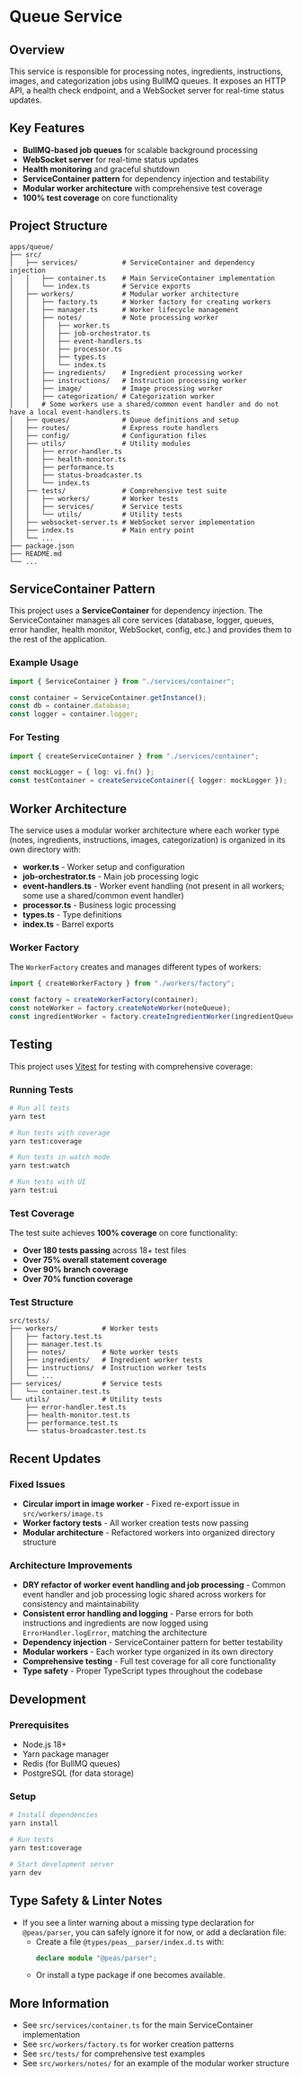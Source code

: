# Queue Service

## Overview

This service is responsible for processing notes, ingredients, instructions, images, and categorization jobs using BullMQ queues. It exposes an HTTP API, a health check endpoint, and a WebSocket server for real-time status updates.

## Key Features

- **BullMQ-based job queues** for scalable background processing
- **WebSocket server** for real-time status updates
- **Health monitoring** and graceful shutdown
- **ServiceContainer pattern** for dependency injection and testability
- **Modular worker architecture** with comprehensive test coverage
- **100% test coverage** on core functionality

## Project Structure

```
apps/queue/
├── src/
│   ├── services/           # ServiceContainer and dependency injection
│   │   ├── container.ts    # Main ServiceContainer implementation
│   │   └── index.ts        # Service exports
│   ├── workers/            # Modular worker architecture
│   │   ├── factory.ts      # Worker factory for creating workers
│   │   ├── manager.ts      # Worker lifecycle management
│   │   ├── notes/          # Note processing worker
│   │   │   ├── worker.ts
│   │   │   ├── job-orchestrator.ts
│   │   │   ├── event-handlers.ts
│   │   │   ├── processor.ts
│   │   │   ├── types.ts
│   │   │   └── index.ts
│   │   ├── ingredients/    # Ingredient processing worker
│   │   ├── instructions/   # Instruction processing worker
│   │   ├── image/          # Image processing worker
│   │   ├── categorization/ # Categorization worker
│   │   # Some workers use a shared/common event handler and do not have a local event-handlers.ts
│   ├── queues/             # Queue definitions and setup
│   ├── routes/             # Express route handlers
│   ├── config/             # Configuration files
│   ├── utils/              # Utility modules
│   │   ├── error-handler.ts
│   │   ├── health-monitor.ts
│   │   ├── performance.ts
│   │   ├── status-broadcaster.ts
│   │   └── index.ts
│   ├── tests/              # Comprehensive test suite
│   │   ├── workers/        # Worker tests
│   │   ├── services/       # Service tests
│   │   └── utils/          # Utility tests
│   ├── websocket-server.ts # WebSocket server implementation
│   ├── index.ts            # Main entry point
│   └── ...
├── package.json
├── README.md
└── ...
```

## ServiceContainer Pattern

This project uses a **ServiceContainer** for dependency injection. The ServiceContainer manages all core services (database, logger, queues, error handler, health monitor, WebSocket, config, etc.) and provides them to the rest of the application.

### Example Usage

```typescript
import { ServiceContainer } from "./services/container";

const container = ServiceContainer.getInstance();
const db = container.database;
const logger = container.logger;
```

### For Testing

```typescript
import { createServiceContainer } from "./services/container";

const mockLogger = { log: vi.fn() };
const testContainer = createServiceContainer({ logger: mockLogger });
```

## Worker Architecture

The service uses a modular worker architecture where each worker type (notes, ingredients, instructions, images, categorization) is organized in its own directory with:

- **worker.ts** - Worker setup and configuration
- **job-orchestrator.ts** - Main job processing logic
- **event-handlers.ts** - Worker event handling (not present in all workers; some use a shared/common event handler)
- **processor.ts** - Business logic processing
- **types.ts** - Type definitions
- **index.ts** - Barrel exports

### Worker Factory

The `WorkerFactory` creates and manages different types of workers:

```typescript
import { createWorkerFactory } from "./workers/factory";

const factory = createWorkerFactory(container);
const noteWorker = factory.createNoteWorker(noteQueue);
const ingredientWorker = factory.createIngredientWorker(ingredientQueue);
```

## Testing

This project uses [Vitest](https://vitest.dev/) for testing with comprehensive coverage:

### Running Tests

```sh
# Run all tests
yarn test

# Run tests with coverage
yarn test:coverage

# Run tests in watch mode
yarn test:watch

# Run tests with UI
yarn test:ui
```

### Test Coverage

The test suite achieves **100% coverage** on core functionality:

- **Over 180 tests passing** across 18+ test files
- **Over 75% overall statement coverage**
- **Over 90% branch coverage**
- **Over 70% function coverage**

### Test Structure

```
src/tests/
├── workers/           # Worker tests
│   ├── factory.test.ts
│   ├── manager.test.ts
│   ├── notes/         # Note worker tests
│   ├── ingredients/   # Ingredient worker tests
│   ├── instructions/  # Instruction worker tests
│   └── ...
├── services/          # Service tests
│   └── container.test.ts
└── utils/             # Utility tests
    ├── error-handler.test.ts
    ├── health-monitor.test.ts
    ├── performance.test.ts
    └── status-broadcaster.test.ts
```

## Recent Updates

### Fixed Issues

- **Circular import in image worker** - Fixed re-export issue in `src/workers/image.ts`
- **Worker factory tests** - All worker creation tests now passing
- **Modular architecture** - Refactored workers into organized directory structure

### Architecture Improvements

- **DRY refactor of worker event handling and job processing** - Common event handler and job processing logic shared across workers for consistency and maintainability
- **Consistent error handling and logging** - Parse errors for both instructions and ingredients are now logged using `ErrorHandler.logError`, matching the architecture
- **Dependency injection** - ServiceContainer pattern for better testability
- **Modular workers** - Each worker type organized in its own directory
- **Comprehensive testing** - Full test coverage for all core functionality
- **Type safety** - Proper TypeScript types throughout the codebase

## Development

### Prerequisites

- Node.js 18+
- Yarn package manager
- Redis (for BullMQ queues)
- PostgreSQL (for data storage)

### Setup

```sh
# Install dependencies
yarn install

# Run tests
yarn test:coverage

# Start development server
yarn dev
```

## Type Safety & Linter Notes

- If you see a linter warning about a missing type declaration for `@peas/parser`, you can safely ignore it for now, or add a declaration file:
  - Create a file `@types/peas__parser/index.d.ts` with:
    ```ts
    declare module "@peas/parser";
    ```
  - Or install a type package if one becomes available.

## More Information

- See `src/services/container.ts` for the main ServiceContainer implementation
- See `src/workers/factory.ts` for worker creation patterns
- See `src/tests/` for comprehensive test examples
- See `src/workers/notes/` for an example of the modular worker structure

